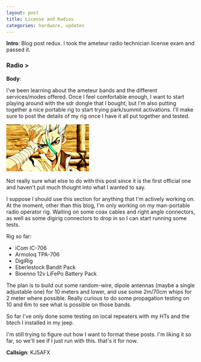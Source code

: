 ```yaml
---
layout: post
title: License and Radios
categories: hardware, updates
---
```


**Intro**: Blog post redux. I took the ameteur radio technician license exam and passed it.

### Radio >

**Body**:

I've been learning about the ameteur bands and the different services/modes offered. Once I feel comfortable enough, I want to start playing around with the sdr dongle that I bought, but I'm also putting together a nice portable rig to start trying park/summit activations. I'll make sure to post the details of my rig once I have it all put together and tested.

![Senku](/images/senku.gif)

Not really sure what else to do with this post since it is the first official one and haven't put much thought into what I wanted to say.

I suppose I should use this section for anything that I'm actively working on. At the moment, other than this blog, I'm only working on my man-portable radio operator rig. Waiting on some coax cables and right angle connectors, as well as some digirig connectors to drop in so I can start running some tests.

Rig so far:

- iCom IC-706
- Armoloq TPA-706
- DigiRig
- Eberlestock Bandit Pack
- Bioenno 12v LiFePo Battery Pack

The plan is to build out some random-wire, dipole antennas (maybe a single adjustable one) for 10 meters and lower, and use some 2m/70cm whips for 2 meter where possible. Really curious to do some propagation testing on 10 and 6m to see what is possible on those bands.

So far I've only done some testing on local repeaters with my HTs and the btech I installed in my jeep.

I'm still trying to figure out how I want to format these posts. I'm liking it so far, so we'll see if I just run with this. that's it for now.

**Callsign**: KJ5AFX
